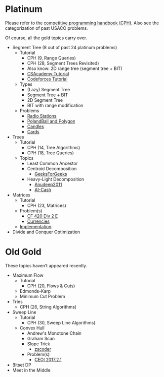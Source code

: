 # Platinum

Please refer to the [competitive programming handbook (CPH)](https://cses.fi/book.pdf). Also see the categorization of past USACO problems.

Of course, all the gold topics carry over. 

  * Segment Tree (8 out of past 24 platinum problems)
    * Tutorial
      * CPH (9, Range Queries)
      * CPH (28, Segment Trees Revisited)  
      * Also know: 2D range tree (segment tree + BIT)
      * [CSAcademy Tutorial](https://csacademy.com/lesson/segment_trees/)
      * [Codeforces Tutorial](http://codeforces.com/blog/entry/18051)
    * Types
      * (Lazy) Segment Tree
      * Segment Tree + BIT
      * 2D Segment Tree
      * BIT with range modification
    * Problems
      * [Radio Stations](http://codeforces.com/problemset/problem/762/E)
      * [PolandBall and Polygon](http://codeforces.com/problemset/problem/755/D)
      * [Candles](https://csacademy.com/contest/round-41/task/candles/)
      * [Cards](https://szkopul.edu.pl/problemset/problem/qpsk3ygf8MU7D_1Es0oc_xd8/site/?key=statement)
  * Trees
    * Tutorial
      * CPH (14, Tree Algorithms)
      * CPH (18, Tree Queries)
    * Topics
      * Least Common Ancestor
      * Centroid Decomposition
        * [GeeksForGeeks](http://www.geeksforgeeks.org/centroid-decomposition-of-tree/)
      * Heavy-Light Decomposition
        * [Anudeep2011](https://blog.anudeep2011.com/heavy-light-decomposition/)
        * [AI-Cash](http://codeforces.com/blog/entry/22072)
  * Matrices
    * Tutorial
      * CPH (23, Matrices)
    * Problem(s)
      * [CF 420 Div 2 E](http://codeforces.com/contest/821/problem/E)
      * [Currencies](https://www.hackerrank.com/contests/gs-codesprint/challenges/currencies)
    * [Implementation](https://github.com/kth-competitive-programming/kactl/blob/master/content/data-structures/Matrix.h)
  * Divide and Conquer Optimization

# Old Gold

These topics haven’t appeared recently.

  * Maximum Flow
    * Tutorial
      * CPH (20, Flows & Cuts)
    * Edmonds-Karp
    * Minimum Cut Problem
  * Tries
    * CPH (26, String Algorithms)
  * Sweep Line
    * Tutorial
      * CPH (30, Sweep Line Algorithms)
    * Convex Hull
      * Andrew's Monotone Chain
      * Graham Scan
      * Slope Trick
        * [zscoder](http://codeforces.com/blog/entry/47821)
      * Problem(s)
        * [CEOI 2017.2.1](https://csacademy.com/contest/archive/task/building-bridges/)
  * Bitset DP
  * Meet in the Middle
